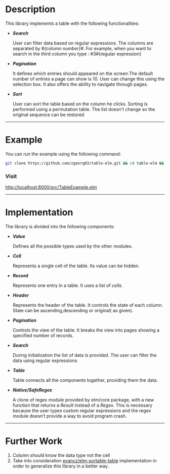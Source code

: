 Description
===========

This library implements a table with the following functionalities:

* **_Search_**

   User can filter data based on regular expressions. The columns are separated by *#{column number}#*. 
   For example, when you want to search in the third column you type : #3#{regular expression}


* **_Pagination_**
	
	 It defines which entries should appeared on the screen.The default number of entries a page can show is 10.
	 User can change this using the selection box. It also offers the ability to navigate through pages.


* **_Sort_**

   User can sort the table based on the column he clicks.
   Sorting is performed using a permutation table. The list doesn't change so the original sequence can be restored

*** 


Example
========

You can run the example using the following command: 
```bash
git clone https://github.com/zgeorg03/table-elm.git && cd table-elm && elm-reactor 
```
### Visit 
   [http://localhost:8000/src/TableExample.elm](http://localhost:8000/src/TableExample.elm)


*** 


Implementation
========

The library is divided into the following components: 

* **_Value_**
	
   Defines all the possible types used by the other modules.

* **_Cell_**

   Represents a single cell of the table. Its value can be hidden.

* **_Record_**
	
   Represents one entry in a table. It uses a list of _cells_.


* **_Header_**

   Represents the header of the table. It controls the state of each column. State can be
	 ascending,descending or original( as given).

* **_Pagination_**

   Controls the view of the table. It breaks the view into pages showing a specified number of records.

* **_Search_**

   During initialization the list of data is provided. The user can filter the data using regular expressions.

* **_Table_**

   Table connects all the components together, providing them the data.

* **_Native/SafeRegex_**

   A clone of regex module provided by elm/core package, with a new function that returns
	 a _Result_ instead of a _Regex_. This is necessary because the user types custom regular expressions
	 and the regex module doesn't provide a way to avoid program crash. 

*** 


Further Work
============

1. Column should know the data type not the cell 
2. Take into consideration [evancz/elm-sortable-table](https://github.com/evancz/elm-sortable-table) implementation 
in order to generalize this library in a better way.
